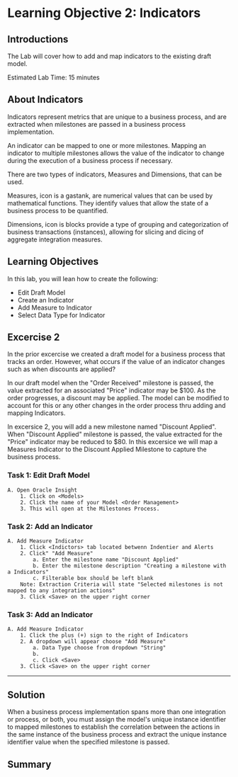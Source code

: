 # Learning Objective 2: Indicators

## Introductions

The Lab will cover how to add and map indicators to the existing draft model.

 Estimated Lab Time: 15 minutes

## About Indicators

Indicators represent metrics that are unique to a business process, and are extracted when milestones are passed in a business process implementation. 

An indicator can be mapped to one or more milestones. Mapping an indicator to multiple milestones allows the value of the indicator to change during the execution of a business process if necessary. 

There are two types of indicators, Measures and Dimensions, that can be used. 

Measures, icon is a gastank, are numerical values that can be used by mathematical functions. They identify values that allow the state of a business process to be quantified. 

Dimensions, icon is blocks provide a type of grouping and categorization of business transactions (instances), allowing for slicing and dicing of aggregate integration measures. 

## Learning Objectives
In this lab, you will lean how to create the following:
*   Edit Draft Model
*   Create an Indicator
*   Add Measure to Indicator
*   Select Data Type for Indicator

## Excercise 2

In the prior excercise we created a draft model for a business process that tracks an order. However, what occurs if the value of an indicator changes such as when discounts are applied? 

In our draft model when the "Order Received" milestone is passed, the value extracted for an associated "Price" indicator may be $100. As the order progresses, a discount may be applied. The model can be modified to account for this or any other changes in the order process thru adding and mapping Indicators.

In excersice 2, you will add a new milestone named "Discount Applied". When "Discount Applied"  milestone is passed, the value extracted for the "Price" indicator may be reduced to $80.
In this excersice we will map a Measures Indicator to the Discount Applied Milestone to capture the business process. 

### Task 1: Edit Draft Model
    A. Open Oracle Insight
        1. Click on <Models> 
        2. Click the name of your Model <Order Management>
        3. This will open at the Milestones Process.
 
### Task 2: Add an Indicator
    A. Add Measure Indicator
        1. Click <Indictors> tab located betwenn Indentier and Alerts
        2. Click" "Add Measure"
            a. Enter the milestone name "Discount Applied"
            b. Enter the milestone description "Creating a milestone with a Indicators"
            c. Filterable box should be left blank 
        Note: Extraction Criteria will state "Selected milestones is not mapped to any integration actions"    
        3. Click <Save> on the upper right corner

  ### Task 3: Add an Indicator
    A. Add Measure Indicator
        1. Click the plus (+) sign to the right of Indicators
        2. A dropdown will appear choose "Add Measure"
            a. Data Type choose from dropdown "String"
            b. 
            c. Click <Save>
        3. Click <Save> on the upper right corner




_________________________________________________________________________________________________

## Solution 
When a business process implementation spans more than one integration or process, or both, you must assign the model's unique instance identifier to mapped milestones to establish the correlation between the actions in the same instance of the business process and extract the unique instance identifier value when the specified milestone is passed.


## Summary